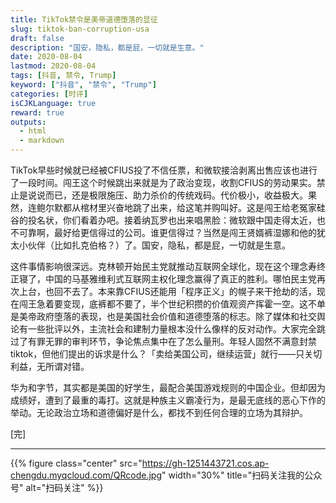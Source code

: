 ```yaml
---
title: TikTok禁令是美帝道德堕落的显征
slug: tiktok-ban-corruption-usa
draft: false
description: "国安，隐私，都是屁，一切就是生意。"
date: 2020-08-04
lastmod: 2020-08-04
tags: [抖音, 禁令, Trump]
keyword: ["抖音", "禁令", "Trump"]
categories: [时评]
isCJKLanguage: true
reward: true
outputs:
  - html
  - markdown
---
```


TikTok早些时候就已经被CFIUS投了不信任票，和微软接洽剥离出售应该也进行了一段时间。闯王这个时候跳出来就是为了政治变现，收割CFIUS的劳动果实。禁止是说说而已，还是极限施压、助力杀价的传统戏码。代价极小，收益极大。果然，连鲍尔默都从棺材里兴奋地跳了出来，给这笔并购叫好。这是闯王给老冤家硅谷的投名状，你们看着办吧。接着纳瓦罗也出来唱黑脸：微软跟中国走得太近，也不可靠啊，最好给更信得过的公司。谁更信得过？当然是闯王贤婿裤湿娜和他的犹太小伙伴（比如扎克伯格？）了。国安，隐私，都是屁，一切就是生意。

这件事情影响很深远。克林顿开始民主党就推动互联网全球化，现在这个理念寿终正寝了，中国的马基雅维利式互联网主权化理念赢得了真正的胜利。哪怕民主党再次上台，也回不去了。本来靠CFIUS还能用「程序正义」的幌子来干抢劫的活，现在闯王急着要变现，底裤都不要了，半个世纪积攒的价值观资产挥霍一空。这不单是美帝政府堕落的表现，也是美国社会价值和道德堕落的标志。除了媒体和社交舆论有一些批评以外，主流社会和建制力量根本没什么像样的反对动作。大家完全跳过了有罪无罪的审判环节，争论焦点集中在了怎么量刑。年轻人固然不满意封禁tiktok，但他们提出的诉求是什么？「卖给美国公司，继续运营」就行——只关切利益，无所谓对错。

华为和字节，其实都是美国的好学生，最配合美国游戏规则的中国企业。但却因为成绩好，遭到了最重的毒打。这就是种族主义霸凌行为，是最无底线的恶心下作的举动。无论政治立场和道德偏好是什么，都找不到任何合理的立场为其辩护。

[完]

---

<!-- {% raw %} -->
{{% figure class="center" src="https://gh-1251443721.cos.ap-chengdu.myqcloud.com/QRcode.jpg" width="30%" title="扫码关注我的公众号" alt="扫码关注" %}}
<!-- {% endraw %} -->

